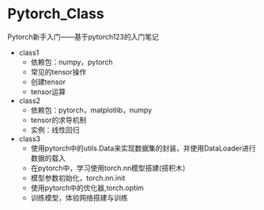 # Pytorch_Class
Pytorch新手入门——基于pytorch123的入门笔记
* class1
    - 依赖包：numpy，pytorch
    - 常见的tensor操作
    - 创建tensor
    - tensor运算
* class2
    - 依赖包：pytorch，matplotlib，numpy
    - tensor的求导机制
    - 实例：线性回归
* class3
    - 使用pytorch中的utils.Data来实现数据集的封装，并使用DataLoader进行数据的载入
    - 在pytorch中，学习使用torch.nn模型搭建(搭积木）
    - 模型参数初始化，torch.nn.init
    - 使用pytorch中的优化器,torch.optim
    - 训练模型，体验网络搭建与训练
